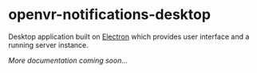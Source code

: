 # openvr-notifications-desktop

Desktop application built on [Electron](http://electron.atom.io) which provides user interface and a running server instance.

*More documentation coming soon...*